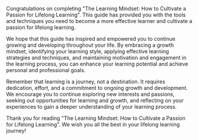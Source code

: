 

Congratulations on completing "The Learning Mindset: How to Cultivate a Passion for Lifelong Learning". This guide has provided you with the tools and techniques you need to become a more effective learner and cultivate a passion for lifelong learning.

We hope that this guide has inspired and empowered you to continue growing and developing throughout your life. By embracing a growth mindset, identifying your learning style, applying effective learning strategies and techniques, and maintaining motivation and engagement in the learning process, you can enhance your learning potential and achieve personal and professional goals.

Remember that learning is a journey, not a destination. It requires dedication, effort, and a commitment to ongoing growth and development. We encourage you to continue exploring new interests and passions, seeking out opportunities for learning and growth, and reflecting on your experiences to gain a deeper understanding of your learning process.

Thank you for reading "The Learning Mindset: How to Cultivate a Passion for Lifelong Learning". We wish you all the best in your lifelong learning journey!
